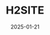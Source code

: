 ---  
layout: startup_page  
title: "H2SITE"  
id: "h2site.eu"  
permalink: "/h2siteh2site.eu01212025/"  
website: "https://www.h2site.eu/en/"  
funding_round: "Series B"  
funding_amount: "€36M"  
investors: "Hy24, SC Net Zero Ventures, Breakthrough Energy Ventures, Enagas Emprende, Equinor Ventures, Exergon, Ezten, MassMutual Ventures"  
about: "H2SITE is a deep-tech startup developing proprietary membrane reactor technology for hydrogen separation from gas streams. Their solution addresses the challenges of hydrogen transport, making the technology more accessible and cost-effective. This technology is applicable to various markets, including ammonia cracking and natural hydrogen production."  
markets: "Hydrogen, Clean Energy, Decarbonization, Energy Production, Other Commercial Services, Environmental Services (B2B), Energy Transportation"  
hq: "Loiu, Basque Country, Spain"  
founded_year: "2019"  
linkedin: "https://www.linkedin.com/company/htwosite/"  
twitter: ""  
instagram: ""  
facebook: ""  
crunchbase: "https://www.crunchbase.com/organization/h2site"  
pitchbook: "https://pitchbook.com/profiles/company/433102-33"  

date_display: "21-Jan-2025"  
date: "2025-01-21"

# SEO Optimization  
meta_title: "H2SITE - Series B Funding (€36M)"  
meta_description: "H2SITE, H2SITE is a deep-tech startup developing proprietary membrane reactor technology for hydrogen separation from gas streams. Their solution addresses th..."  
meta_keywords: "H2SITE, Hydrogen, Clean Energy, Decarbonization, Energy Production, Other Commercial Services, Environmental Services (B2B), Energy Transportation, Series B funding"  
canonical_url: "https://startup.projectstartups.com/h2siteh2site.eu01212025/"  
---